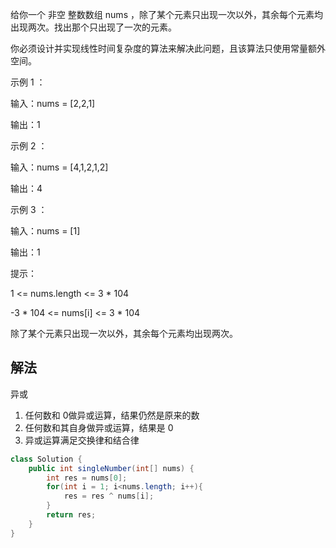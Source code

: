 给你一个 非空 整数数组 nums ，除了某个元素只出现一次以外，其余每个元素均出现两次。找出那个只出现了一次的元素。

你必须设计并实现线性时间复杂度的算法来解决此问题，且该算法只使用常量额外空间。

 

示例 1 ：

输入：nums = [2,2,1]

输出：1

示例 2 ：

输入：nums = [4,1,2,1,2]

输出：4

示例 3 ：

输入：nums = [1]

输出：1
 

提示：

1 <= nums.length <= 3 * 104

-3 * 104 <= nums[i] <= 3 * 104

除了某个元素只出现一次以外，其余每个元素均出现两次。

## 解法
异或

1. 任何数和 0做异或运算，结果仍然是原来的数
2. 任何数和其自身做异或运算，结果是 0
3. 异或运算满足交换律和结合律
```java
class Solution {
    public int singleNumber(int[] nums) {
        int res = nums[0];
        for(int i = 1; i<nums.length; i++){
            res = res ^ nums[i];
        }
        return res;
    }
}
```